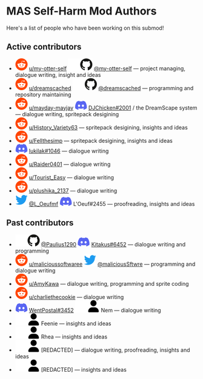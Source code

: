 # MAS Self-Harm Mod Authors

Here's a list of people who have been working on this submod!

<!--
General consistency guidelines everyone should try to stick to:

    a) Links go first. That means if there are multiple social links
       available as well as text credits — then social links go first,
       and then goes text (e.g. @link-a, text-b.)
    b) @-prefixed links/credits go first. That means if there are
       multiple credits to add, and some have @-prefix — these credits
       should go first. Note that this does not override the a) part —
       non-links with @-prefix should go after unprefixed links
       (e.g. @link-a, link-b, @text-a, text-b.)
    c) 'User' credit always goes last, after all other credits and
       social links. Moreover, it's generally preferred that social
       links are used instead of generic 'User' credit, which should
       be more of a fallback option if no other social media available.


For easier maintenance, here are the common social media link snippets.
Feel free to copy, paste and adjust indents, but:

    a) only change USERNAME placeholder;
    b) DO NOT BREAK LINES OR ADJUST SPACES INSIDE THE LINE.


Reddit:

    ![reddit](.github/icons/reddit.svg) [u/USERNAME](https://reddit.com/u/USERNAME)

GitHub:

    ![github](.github/icons/github-light.svg#gh-dark-mode-only)![github](.github/icons/github-dark.svg#gh-light-mode-only) [@USERNAME](https://github.com/USERNAME)

Twitter:

    ![twitter](.github/icons/twitter.svg) [@USERNAME](https://twitter.com/USERNAME)

Discord:

    ![discord](.github/icons/discord.svg) USERNAME

User:

    ![user](.github/icons/user-light.svg#gh-dark-mode-only)![user](.github/icons/user-dark.svg#gh-light-mode-only) USERNAME
-->

## Active contributors

* ![reddit](.github/icons/reddit.svg) [u/my-otter-self](https://reddit.com/u/my-otter-self)
  ![github](.github/icons/github-light.svg#gh-dark-mode-only)![github](.github/icons/github-dark.svg#gh-light-mode-only) [@my-otter-self](https://github.com/my-otter-self)
  — project managing, dialogue writing, insight and ideas
* ![reddit](.github/icons/reddit.svg) [u/dreamscached](https://reddit.com/u/dreamscached)
  ![github](.github/icons/github-light.svg#gh-dark-mode-only)![github](.github/icons/github-dark.svg#gh-light-mode-only) [@dreamscached](https://github.com/dreamscached)
  — programming and repository maintaining
* ![reddit](.github/icons/reddit.svg) [u/mayday-mayjay](https://reddit.com/u/mayday-mayjay)
  ![discord](.github/icons/discord.svg) [DJChicken#2001](https://discordapp.com/users/270333416346484737) / the DreamScape system 
  — dialogue writing, spritepack desigining
* ![reddit](.github/icons/reddit.svg) [u/History_Variety63](https://reddit.com/u/History_Variety63)
  — spritepack desigining, insights and ideas
* ![reddit](/.github/icons/reddit.svg) [u/Fellthesimp](https://reddit.com/u/Fellthesimp)
  — spritepack desigining, insights and ideas
* ![discord](.github/icons/discord.svg) [lukilak#1046](https://discordapp.com/users/687765936069279784)
  — dialogue writing
* ![reddit](.github/icons/reddit.svg) [u/Raider0401](https://reddit.com/u/Raider0401)
  — dialogue writing
* ![reddit](/.github/icons/reddit.svg) [u/Tourist_Easy](https://reddit.com/u/Tourist_Easy)
  — dialogue writing
* ![reddit](/.github/icons/reddit.svg) [u/plushika_2137](https://reddit.com/u/plushika_2137)
  — dialogue writing
* ![twitter](.github/icons/twitter.svg) [@L_Oeufmf](https://twitter.com/L_Oeufmf)
  ![discord](.github/icons/discord.svg) L'Oeuf#2455
  — proofreading, insights and ideas



## Past contributors

* ![github](.github/icons/github-light.svg#gh-dark-mode-only)![github](.github/icons/github-dark.svg#gh-light-mode-only) [@Paulius1290](https://github.com/Paulius1290)
  ![discord](.github/icons/discord.svg) [Kitakus#6452](https://discordapp.com/users/360806535196049420)
  — dialogue writing and programming
* ![reddit](.github/icons/reddit.svg) [u/malicioussoftwaree](https://reddit.com/u/malicioussoftwaree)
  ![twitter](.github/icons/twitter.svg) [@maliciousSftwre](https://twitter.com/maliciousSftwre)
  — programming and dialogue writing
* ![reddit](.github/icons/reddit.svg) [u/AmyKawa](https://reddit.com/u/AmyKawa)
  — dialogue writing, programming and sprite coding
* ![reddit](.github/icons/reddit.svg) [u/charliethecookie](https://reddit.com/u/charliethecookie)
  — dialogue writing
* ![discord](.github/icons/discord.svg) [WentPostal#3452](https://discordapp.com/users/659124262115999779)
  ![user](.github/icons/user-light.svg#gh-dark-mode-only)![user](.github/icons/user-dark.svg#gh-light-mode-only) Nem
  — dialogue writing
* ![user](.github/icons/user-light.svg#gh-dark-mode-only)![user](.github/icons/user-dark.svg#gh-light-mode-only) Feenie
  — insights and ideas
* ![user](.github/icons/user-light.svg#gh-dark-mode-only)![user](.github/icons/user-dark.svg#gh-light-mode-only) Rhea
  — insights and ideas
* ![user](.github/icons/user-light.svg#gh-dark-mode-only)![user](.github/icons/user-dark.svg#gh-light-mode-only) [REDACTED] 
  — dialogue writing, proofreading, insights and ideas
* ![user](.github/icons/user-light.svg#gh-dark-mode-only)![user](.github/icons/user-dark.svg#gh-light-mode-only) [REDACTED]
  — insights and ideas
